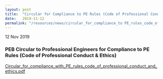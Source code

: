```yaml
---
layout: post
title:  "Circular for Compliance to PE Rules (Code of Professional Conduct & Ethics)"
date:   2019-11-12
permalink: "/resources/news/circular_for_compliance_to PE_rules_code_of_professional_conduct_and_ethics"
---
```

12 Nov 2019

### **PEB Circular to Professional Engineers for Compliance to PE Rules (Code of Professional Conduct & Ethics)**

[Circular_for_compliance_with_PE_rules_code_of_professional_conduct_and_ethics.pdf](https://github.com/isomerpages/isomerpages-boa/files/Circular_for_compliance_with_PE_rules_code_of_professional_conduct_and_ethics.pdf)

 
 
 
